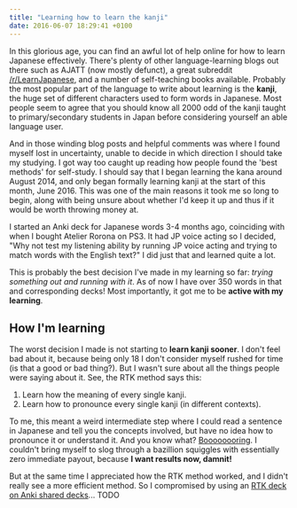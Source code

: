 ```yaml
---
title: "Learning how to learn the kanji"
date: 2016-06-07 18:29:41 +0100
---
```


In this glorious age, you can find an awful lot of help online for how to learn
Japanese effectively. There's plenty of other language-learning blogs out there
such as AJATT (now mostly defunct), a great subreddit
[/r/LearnJapanese](https://www.reddit.com/r/LearnJapanese), and a number of
self-teaching books available. Probably the most popular part of the language to
write about learning is the **kanji**, the huge set of different characters used
to form words in Japanese. Most people seem to agree that you should know all
2000 odd of the kanji taught to primary/secondary students in Japan before
considering yourself an able language user.

And in those winding blog posts and helpful comments was where I found myself
lost in uncertainty, unable to decide in which direction I should take my
studying. I got way too caught up reading how people found the 'best methods'
for self-study. I should say that I began learning the kana around August 2014,
and only began formally learning kanji at the start of this month, June 2016.
This was one of the main reasons it took me so long to begin, along with being
unsure about whether I'd keep it up and thus if it would be worth throwing money
at.

I started an Anki deck for Japanese words 3-4 months ago, coinciding with when I
bought Atelier Rorona on PS3. It had JP voice acting so I decided, "Why not test
my listening ability by running JP voice acting and trying to match words with
the English text?" I did just that and learned quite a lot.

This is probably the best decision I've made in my learning so far: *trying
something out and running with it*. As of now I have over 350 words in that and
corresponding decks! Most importantly, it got me to be **active with my
learning**.


How I'm learning
----------------

The worst decision I made is not starting to **learn kanji sooner**. I don't
feel bad about it, because being only 18 I don't consider myself rushed for time
(is that a good or bad thing?). But I wasn't sure about all the things people
were saying about it. See, the RTK method says this:

  1. Learn how the meaning of every single kanji.
  2. Learn how to pronounce every single kanji (in different contexts).

To me, this meant a weird intermediate step where I could read a sentence in
Japanese and tell you the concepts involved, but have no idea how to pronounce
it or understand it. And you know what? [Boooooooring][mlp-fim-pinkie-boring].
I couldn't bring myself to slog through a bazillion squiggles with essentially
zero immediate payout, because **I want results now, damnit!**

[mlp-fim-pinkie-boring]: https://www.youtube.com/watch?v=8mG2I-o3yUA

But at the same time I appreciated how the RTK method worked, and I didn't
really see a more efficient method. So I compromised by using an [RTK deck on
Anki shared decks][anki-rtk-6th]... TODO

[anki-rtk-6th]: https://ankiweb.net/shared/info/1862058740
